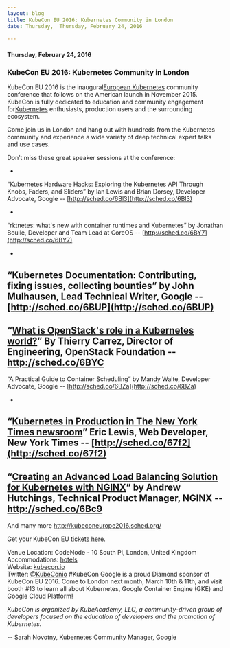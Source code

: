 ```yaml
---
layout: blog
title: KubeCon EU 2016: Kubernetes Community in London
date: Thursday,  Thursday, February 24, 2016 
 
---
```

#### Thursday, February 24, 2016 
### KubeCon EU 2016: Kubernetes Community in London 
KubeCon EU 2016 is the inaugural[European Kubernetes](http://kubernetes.io/) community conference that follows on the American launch in November 2015. KubeCon is fully dedicated to education and community engagement for[Kubernetes](http://kubernetes.io/) enthusiasts, production users and the surrounding ecosystem.

Come join us in London and hang out with hundreds from the Kubernetes community and experience a wide variety of deep technical expert talks and use cases.

Don’t miss these great speaker sessions at the conference:

- 
“Kubernetes Hardware Hacks: Exploring the Kubernetes API Through Knobs, Faders, and Sliders” by Ian Lewis and Brian Dorsey, Developer Advocate, Google -- [http://sched.co/6Bl3](http://sched.co/6Bl3)  

- 
“rktnetes: what's new with container runtimes and Kubernetes” by Jonathan Boulle, Developer and Team Lead at CoreOS -- [http://sched.co/6BY7](http://sched.co/6BY7)

- 
“Kubernetes Documentation: Contributing, fixing issues, collecting bounties” by John Mulhausen, Lead Technical Writer, Google -- [http://sched.co/6BUP](http://sched.co/6BUP)&nbsp;
- 
“[What is OpenStack's role in a Kubernetes world?](https://kubeconeurope2016.sched.org/event/6BYC/what-is-openstacks-role-in-a-kubernetes-world?iframe=yes&w=i:0;&sidebar=yes&bg=no#?iframe=yes&w=i:100;&sidebar=yes&bg=no)” By Thierry Carrez, Director of Engineering, OpenStack Foundation -- http://sched.co/6BYC 
- 
“A Practical Guide to Container Scheduling” by Mandy Waite, Developer Advocate, Google -- [http://sched.co/6BZa](http://sched.co/6BZa)  

- 
“[Kubernetes in Production in The New York Times newsroom](https://kubeconeurope2016.sched.org/event/67f2/kubernetes-in-production-in-the-new-york-times-newsroom?iframe=yes&w=i:0;&sidebar=yes&bg=no#?iframe=yes&w=i:100;&sidebar=yes&bg=no)” Eric Lewis, Web Developer, New York Times -- [http://sched.co/67f2](http://sched.co/67f2)
- 
“[Creating an Advanced Load Balancing Solution for Kubernetes with NGINX](https://kubeconeurope2016.sched.org/event/6Bc9/creating-an-advanced-load-balancing-solution-for-kubernetes-with-nginx?iframe=yes&w=i:0;&sidebar=yes&bg=no#?iframe=yes&w=i:100;&sidebar=yes&bg=no)” by Andrew Hutchings, Technical Product Manager, NGINX -- http://sched.co/6Bc9
- 
And many more http://kubeconeurope2016.sched.org/
  

Get your KubeCon EU [tickets here](https://ti.to/kubecon/kubecon-eu-2016). 

Venue Location: CodeNode - 10 South Pl, London, United Kingdom  
Accommodations: [hotels](https://skillsmatter.com/contact-us#hotels)   
Website: [kubecon.io](https://www.kubecon.io/)   
Twitter: [@KubeConio](https://twitter.com/kubeconio) #KubeCon
Google is a proud Diamond sponsor of KubeCon EU 2016. Come to London next month, March 10th & 11th, and visit booth #13 to learn all about Kubernetes, Google Container Engine (GKE) and Google Cloud Platform!  
  
_KubeCon is organized by KubeAcademy, LLC, a community-driven group of developers focused on the education of developers and the promotion of Kubernetes._  
  
-- Sarah Novotny, Kubernetes Community Manager, Google  

  

  

